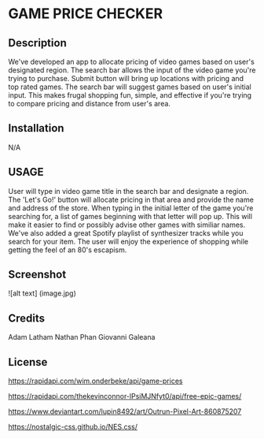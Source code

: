 # GAME PRICE CHECKER

## Description
We've developed an app to allocate pricing of video games based on user's designated region.
The search bar allows the input of the video game you're trying to purchase.
Submit button will bring up locations with pricing and top rated games. The search bar will suggest games based on user's initial input. This makes frugal shopping fun, simple, and effective if you're trying to compare pricing and distance from user's area.


## Installation

N/A

## USAGE

User will type in video game title in the search bar and designate a region. The 'Let's Go!' button will allocate pricing in that area and provide the name and address of the store. When typing in the initial letter  of the game you're searching for, a list of games beginning with that letter will pop up. This will make it easier to find or possibly advise other games with similiar names. We've also added a great Spotify playlist of synthesizer tracks while you search for your item. The user will enjoy the experience of shopping while getting the feel of an 80's escapism. 

## Screenshot

![alt text] (image.jpg)

## Credits

Adam Latham
Nathan Phan
Giovanni Galeana 

## License

https://rapidapi.com/wim.onderbeke/api/game-prices

https://rapidapi.com/thekevinconnor-lPsiMJNfyt0/api/free-epic-games/

https://www.deviantart.com/lupin8492/art/Outrun-Pixel-Art-860875207

https://nostalgic-css.github.io/NES.css/
